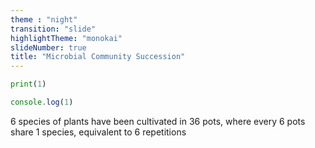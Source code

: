 ```yaml
---
theme : "night"
transition: "slide"
highlightTheme: "monokai"
slideNumber: true
title: "Microbial Community Succession"
---
```


```python
print(1)
```

```javascript
console.log(1)
```

6 species of plants have been cultivated in 36 pots, where every 6 pots share 1 species, equivalent to 6 repetitions
